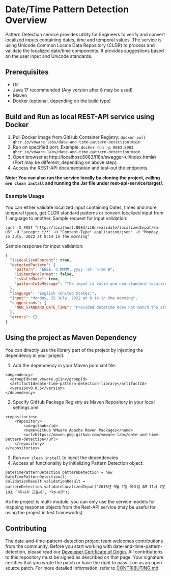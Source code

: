 # Date/Time Pattern Detection Overview
Pattern Detection service provides utility for Engineers to verify and convert localized inputs containing
dates, time and temporal values. The service is using Unicode Common Locale Data Repository (CLDR) to process and
validate the localized date/time components. It provides suggestions based on the user input and Unicode standards.

## Prerequisites

* Git
* Java 17 recommended (Any version after 8 may be used)
* Maven
* Docker (optional, depending on the build type)

## Build and Run as local REST-API service using Docker

1. Pull Docker image from GitHub Container Registry: `docker pull ghcr.io/vmware-labs/date-and-time-pattern-detection:main` 
2. Run on specified port. Example: `docker run -p 8083:8083 ghcr.io/vmware-labs/date-and-time-pattern-detection:main`
3. Open browser at http://localhost:8083/i18n/swagger-ui/index.html#/ (Port may be different, depending on above step).
4. Access the REST-API documentation and test-out the endpoints.

**Note: You can also run the service locally by cloning the project, calling `mvn clean install` and running the Jar file under rest-api-service/target/.** 

### Example Usage

You can either validate localized input containing Dates, times and more temporal types, get CLDR standard patterns or
convert localized input from 1 language to another. Sample request for input validation:

```
curl -X POST "http://localhost:8083/i18n/validate/localizedInput/en-US" -H "accept: */*" -H "Content-Type: application/json" -d "Monday, 25 July, 2022 at 8:14 in the morning"
```  

Sample response for input validation:

```json
{
  "isLocalizedContent": true,
  "detectedPattern": {
    "pattern": "EEEE, d MMMM, yyyy 'at' h:mm B",
    "isStandardFormat": false,
    "isValidDate": true,
    "patternInfoMessage": "The input is valid and non-standard localized date+time."
  },
  "language": "English (United States)",
  "input": "Monday, 25 July, 2022 at 8:14 in the morning",
  "suggestions": {
    "NON_STANDARD_DATE_TIME": "Provided dateTime does not match the standard CLDR dateTime patterns: [M/d/yy, h:mm a, MMM d, y, h:mm:ss a, MMMM d, y 'at' h:mm:ss a z, EEEE, MMMM d, y 'at' h:mm:ss a zzzz]"
  },
  "errors": {}
}
```

## Using the project as Maven Dependency
You can directly use the library part of the project by injecting the dependency in your project.
1. Add the dependency in your Maven pom.xml file:
```
<dependency>
  <groupId>com.vmware.g11n</groupId>
  <artifactId>date-time-pattern-detection-library</artifactId>
  <version>0.0.6</version>
</dependency>
```
2. Specify GitHub Package Registry as Maven Repository in your local settings.xml:
```
<repositories>
    <repository>
        <id>github</id>
        <name>GitHub VMware Apache Maven Packages</name>
        <url>https://maven.pkg.github.com/vmware-labs/date-and-time-pattern-detection</url>
    </repository>
</repositories>
```
3. Run `mvn clean install` to inject the dependencies
4. Access all functionality by initializing Pattern Detection object:
```
DateTimePatternDetection patternDetection = new DateTimePatternDetection();
ValidationResult validationResult = patternDetection.validateLocalizedInput("2016년 9월 1일 목요일 AM 11시 7분 10초 그리니치 표준시", "ko-KR");
```
As the project is multi-module, you can only use the service models for mapping response objects from the Rest-API service (may be useful for using the project in test frameworks). 
## Contributing

The date-and-time-pattern-detection project team welcomes contributions from the community. Before you start working with date-and-time-pattern-detection, please
read our [Developer Certificate of Origin](https://cla.vmware.com/dco). All contributions to this repository must be
signed as described on that page. Your signature certifies that you wrote the patch or have the right to pass it on
as an open-source patch. For more detailed information, refer to [CONTRIBUTING.md](CONTRIBUTING.md).